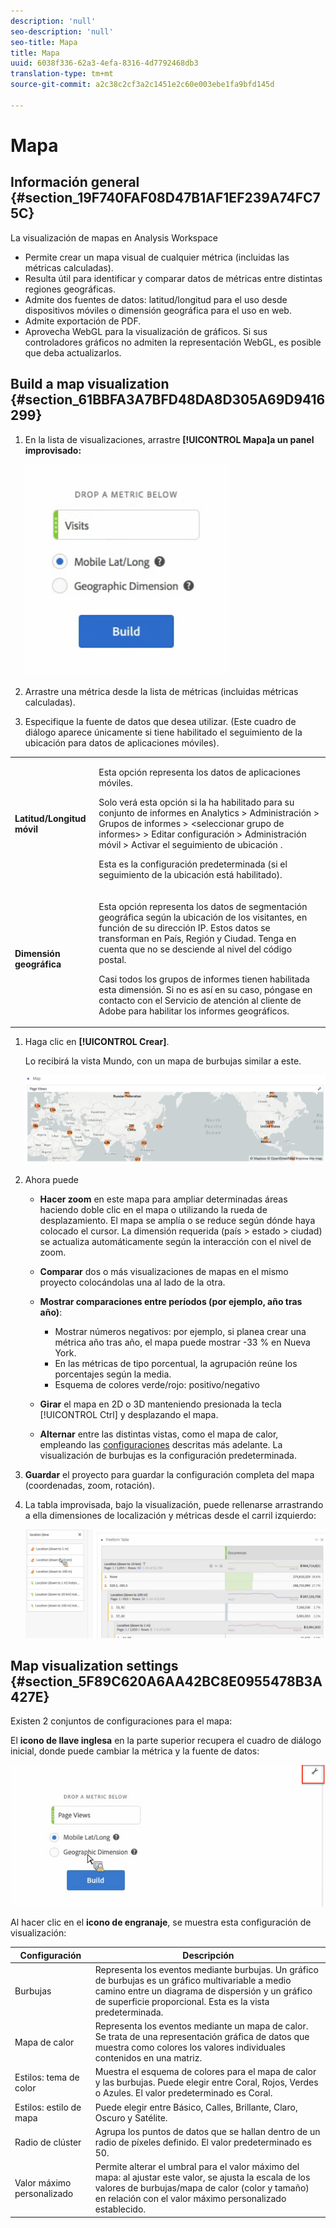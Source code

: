 ```yaml
---
description: 'null'
seo-description: 'null'
seo-title: Mapa
title: Mapa
uuid: 6038f336-62a3-4efa-8316-4d7792468db3
translation-type: tm+mt
source-git-commit: a2c38c2cf3a2c1451e2c60e003ebe1fa9bfd145d

---
```



# Mapa

## Información general {#section_19F740FAF08D47B1AF1EF239A74FC75C}

La visualización de mapas en Analysis Workspace

* Permite crear un mapa visual de cualquier métrica (incluidas las métricas calculadas).
* Resulta útil para identificar y comparar datos de métricas entre distintas regiones geográficas.
* Admite dos fuentes de datos: latitud/longitud para el uso desde dispositivos móviles o dimensión geográfica para el uso en web.
* Admite exportación de PDF.
* Aprovecha WebGL para la visualización de gráficos. Si sus controladores gráficos no admiten la representación WebGL, es posible que deba actualizarlos.

## Build a map visualization {#section_61BBFA3A7BFD48DA8D305A69D9416299}

1. En la lista de visualizaciones, arrastre **[!UICONTROL Mapa]a un panel improvisado:**

   ![](assets/map-viz1.png)

1. Arrastre una métrica desde la lista de métricas (incluidas métricas calculadas).
1. Especifique la fuente de datos que desea utilizar. (Este cuadro de diálogo aparece únicamente si tiene habilitado el seguimiento de la ubicación para datos de aplicaciones móviles).

<table id="table_CD54B433464B4282A7524FB187016C47"> 
 <tbody> 
  <tr> 
   <td colname="col1"> <p><b>Latitud/Longitud móvil</b> </p> </td> 
   <td colname="col2"> <p>Esta opción representa los datos de aplicaciones móviles. </p> <p>Solo verá esta opción si la ha habilitado para su conjunto de informes en <span class="ignoretag"><span class="uicontrol">Analytics</span> &gt; <span class="uicontrol">Administración</span> &gt; <span class="uicontrol">Grupos de informes</span> &gt; <span class="uicontrol">&lt;seleccionar grupo de informes&gt;</span> &gt; <span class="uicontrol">Editar configuración</span> &gt; <span class="uicontrol">Administración móvil</span> &gt; <span class="uicontrol">Activar el seguimiento de ubicación </span> </span>. </p> <p>Esta es la configuración predeterminada (si el seguimiento de la ubicación está habilitado). </p> </td> 
  </tr> 
  <tr> 
   <td colname="col1"> <p><b>Dimensión geográfica</b> </p> </td> 
   <td colname="col2"> <p>Esta opción representa los datos de segmentación geográfica según la ubicación de los visitantes, en función de su dirección IP. Estos datos se transforman en País, Región y Ciudad. Tenga en cuenta que no se desciende al nivel del código postal. </p> <p>Casi todos los grupos de informes tienen habilitada esta dimensión. Si no es así en su caso, póngase en contacto con el Servicio de atención al cliente de Adobe para habilitar los informes geográficos. </p> </td> 
  </tr> 
 </tbody> 
</table>

1. Haga clic en **[!UICONTROL Crear]**.

   Lo recibirá la vista Mundo, con un mapa de burbujas similar a este.

   ![](assets/bubble-world-view.png)

1. Ahora puede

   * **Hacer zoom** en este mapa para ampliar determinadas áreas haciendo doble clic en el mapa o utilizando la rueda de desplazamiento. El mapa se amplía o se reduce según dónde haya colocado el cursor. La dimensión requerida (país &gt; estado &gt; ciudad) se actualiza automáticamente según la interacción con el nivel de zoom.
   * **Comparar** dos o más visualizaciones de mapas en el mismo proyecto colocándolas una al lado de la otra.
   * **Mostrar comparaciones entre períodos (por ejemplo, año tras año)**:

      * Mostrar números negativos: por ejemplo, si planea crear una métrica año tras año, el mapa puede mostrar -33 % en Nueva York.
      * En las métricas de tipo porcentual, la agrupación reúne los porcentajes según la media.
      * Esquema de colores verde/rojo: positivo/negativo
   * **Girar** el mapa en 2D o 3D manteniendo presionada la tecla [!UICONTROL Ctrl] y desplazando el mapa.

   * **Alternar** entre las distintas vistas, como el mapa de calor, empleando las [configuraciones](../../../analyze/analysis-workspace/visualizations/map-visualization.md#section_5F89C620A6AA42BC8E0955478B3A427E) descritas más adelante. La visualización de burbujas es la configuración predeterminada.


1. **Guardar** el proyecto para guardar la configuración completa del mapa (coordenadas, zoom, rotación).
1. La tabla improvisada, bajo la visualización, puede rellenarse arrastrando a ella dimensiones de localización y métricas desde el carril izquierdo:

   ![](assets/location-dimensions.png)

## Map visualization settings {#section_5F89C620A6AA42BC8E0955478B3A427E}

Existen 2 conjuntos de configuraciones para el mapa:

El **icono de llave inglesa** en la parte superior recupera el cuadro de diálogo inicial, donde puede cambiar la métrica y la fuente de datos:

![](assets/map-wrench.png)

Al hacer clic en el **icono de engranaje**, se muestra esta configuración de visualización:

| Configuración | Descripción |
|--- |--- |
| Burbujas | Representa los eventos mediante burbujas. Un gráfico de burbujas es un gráfico multivariable a medio camino entre un diagrama de dispersión y un gráfico de superficie proporcional. Esta es la vista predeterminada. |
| Mapa de calor | Representa los eventos mediante un mapa de calor. Se trata de una representación gráfica de datos que muestra como colores los valores individuales contenidos en una matriz. |
| Estilos: tema de color | Muestra el esquema de colores para el mapa de calor y las burbujas. Puede elegir entre Coral, Rojos, Verdes o Azules. El valor predeterminado es Coral. |
| Estilos: estilo de mapa | Puede elegir entre Básico, Calles, Brillante, Claro, Oscuro y Satélite. |
| Radio de clúster | Agrupa los puntos de datos que se hallan dentro de un radio de píxeles definido. El valor predeterminado es 50. |
| Valor máximo personalizado | Permite alterar el umbral para el valor máximo del mapa: al ajustar este valor, se ajusta la escala de los valores de burbujas/mapa de calor (color y tamaño) en relación con el valor máximo personalizado establecido. |